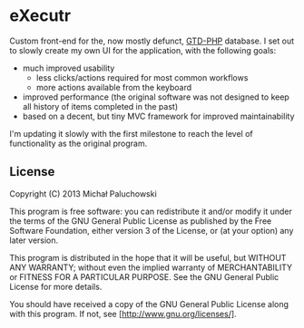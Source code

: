 eXecutr
=======

Custom front-end for the, now mostly defunct, [GTD-PHP](http://www.gtd-php.com/) database. I set out to slowly create my own UI for the application, with the following goals:

* much improved usability
  * less clicks/actions required for most common workflows
  * more actions available from the keyboard
* improved performance (the original software was not designed to keep all history of items completed in the past)
* based on a decent, but tiny MVC framework for improved maintainability

I'm updating it slowly with the first milestone to reach the level of functionality as the original program.

License
-------

Copyright (C) 2013 Michał Paluchowski

This program is free software: you can redistribute it and/or modify it under the terms of the GNU General Public License as published by the Free Software Foundation, either version 3 of the License, or (at your option) any later version.

This program is distributed in the hope that it will be useful, but WITHOUT ANY WARRANTY; without even the implied warranty of MERCHANTABILITY or FITNESS FOR A PARTICULAR PURPOSE.  See the GNU General Public License for more details.

You should have received a copy of the GNU General Public License along with this program.  If not, see [http://www.gnu.org/licenses/].